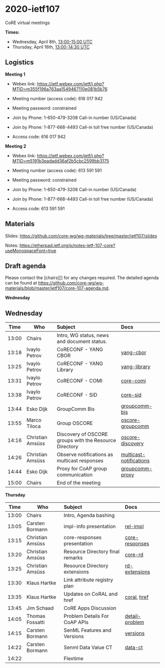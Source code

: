# 2020-ietf107

CoRE virtual meetings

**Times:** 
* Wednesday, April 8th, [13:00-15:00 UTC](https://www.timeanddate.com/worldclock/fixedtime.html?msg=CoRE+Meeting&iso=20200408T13)
* Thursday, April 16th, [13:00-14:30 UTC](https://www.timeanddate.com/worldclock/fixedtime.html?msg=CoRE+Meeting&iso=20200416T13&p1=%3A&ah=2)

## Logistics

**Meeting 1**
  * Webex link: https://ietf.webex.com/ietf/j.php?MTID=m355f196a763aa1549467110e081b5b76
  * Meeting number (access code): 616 017 942
  * Meeting password: constrained

  * Join by Phone: 1-650-479-3208 Call-in number (US/Canada)
  * Join by Phone: 1-877-668-4493 Call-in toll free number (US/Canada)
  * Access code: 616 017 942
 
**Meeting 2**
  * Webex link: https://ietf.webex.com/ietf/j.php?MTID=m5191b3eadadd36af2b5cbc2599bb3175
  * Meeting number (access code): 613 591 591
  * Meeting password: constrained

  * Join by Phone: 1-650-479-3208 Call-in number (US/Canada)
  * Join by Phone: 1-877-668-4493 Call-in toll free number (US/Canada)
  * Access code: 613 591 591
  
## Materials

Slides: <https://github.com/core-wg/wg-materials/tree/master/ietf107/slides> 

Notes: <https://etherpad.ietf.org/p/notes-ietf-107-core?useMonospaceFont=true>

## Draft agenda

Please contact the [chairs][] for any changes required. The detailed agenda can be found at <https://github.com/core-wg/wg-materials/blob/master/ietf107/core-107-agenda.md>.

**Wednesday**


## Wednesday

| Time  | Who              | Subject                                                | Docs                                               |
| ----- | ---------------- |:------------------------------------------------------ |:-------------------------------------------------- |
| 13:00 | Chairs           | Intro, WG status, news and document status.            |                                                    |
| 13:18 | Ivaylo Petrov    | CoRECONF - YANG CBOR                                   | [yang-cbor][yang-cbor]                             |
| 13:25 | Ivaylo Petrov    | CoRECONF - YANG Library                                | [yang-library][yang-library]                       |
| 13:31 | Ivaylo Petrov    | CoRECONF - COMI                                        | [core-comi][core-comi]                             |
| 13:38 | Ivaylo Petrov    | CoRECONF - SID                                         | [core-sid][core-sid]                               |
| 13:44 | Esko Dijk        | GroupComm Bis                                          | [groupcomm-bis][groupcomm-bis]                     |
| 13:55 | Marco Tiloca     | Group OSCORE                                           | [oscore-groupcomm][oscore-groupcomm]               |
| 14:16 | Christian Amsüss | Discovery of OSCORE groups with the Resource Directory | [oscore-discovery][oscore-discovery]               |
| 14:26 | Christian Amsüss | Observe notifications as multicast responses           | [multicast-notifications][multicast-notifications] |
| 14:44 | Esko Dijk        | Proxy for CoAP group communication                     | [groupcomm-proxy][groupcomm-proxy]                 |
| 15:00 | Chairs           | End of the meeting                                     |                                                    |

[yang-cbor]: https://tools.ietf.org/html/draft-ietf-core-yang-cbor-12
[yang-library]: https://tools.ietf.org/html/draft-ietf-core-yang-library-01
[core-comi]: https://tools.ietf.org/html/draft-ietf-core-comi-09
[core-sid]: https://tools.ietf.org/html/draft-ietf-core-sid-11
[groupcomm-bis]: https://tools.ietf.org/html/draft-ietf-core-groupcomm-bis-00
[oscore-groupcomm]: https://tools.ietf.org/html/draft-ietf-core-oscore-groupcomm-08
[oscore-discovery]: https://tools.ietf.org/html/draft-tiloca-core-oscore-discovery-05
[multicast-notifications]: https://tools.ietf.org/html/draft-tiloca-core-observe-multicast-notifications-02
[groupcomm-proxy]: https://tools.ietf.org/html/draft-tiloca-core-groupcomm-proxy-00


**Thursday**

| Time  | Who              | Subject                          | Docs                             |
| ----- | ---------------- |:-------------------------------- |:-------------------------------- |
| 13:00 | Chairs           | Intro, Agenda bashing            |                                  |
| 13:05 | Carsten Bormann  | impl-info presentation           | [rel-impl][rel-impl]             |
| 13:15 | Christian Amsüss | core-responses presentation      | [core-responses][core-responses] |
| 13:20 | Christian Amsüss | Resource Directory final remarks | [core-rd][core-rd]               |
| 13:25 | Christian Amsüss | Resource Directory extensions    | [rd-extensions][rd-extensions]   |
| 13:30 | Klaus Hartke     | Link attribute registry plan     |                                  |
| 13:35 | Klaus Hartke     | Updates on CoRAL and href        | [coral][coral], [href][href]     |
| 13:45 | Jim Schaad       | CoRE Apps Discussion             |                                  |
| 14:05 | Thomas Fossatti  | Problem Details For CoAP APIs    | [detail-problem][detail-problem] |
| 14:15 | Carsten Bormann  | SenML Features and Versions      | [versions][versions]             |
| 14:22 | Carsten Bormann  | Senml Data Value CT              | [data-ct][data-ct]               |
| 14:22 |                  | Flextime                         |                                  |

[rel-impl]: https://tools.ietf.org/html/draft-bormann-t2trg-rel-impl-01
[core-responses]: https://tools.ietf.org/html/draft-bormann-core-responses-00
[core-rd]: https://tools.ietf.org/html/draft-ietf-core-resource-directory-24
[rd-extensions]: https://tools.ietf.org/html/draft-amsuess-core-resource-directory-extensions-03
[coral]: https://tools.ietf.org/html/draft-ietf-core-coral
[href]: https://tools.ietf.org/html/draft-ietf-core-href
[detail-problem]: https://tools.ietf.org/html/draft-fossati-core-coap-problem-02 
[versions]: https://tools.ietf.org/html/draft-bormann-core-senml-versions-01
[data-ct]: https://tools.ietf.org/html/draft-ietf-core-senml-data-ct-01